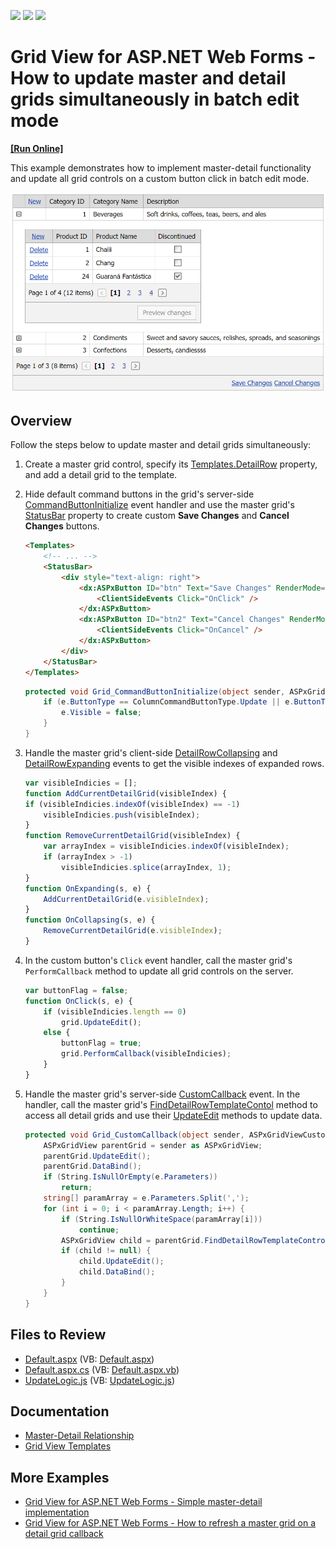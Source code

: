 <!-- default badges list -->
![](https://img.shields.io/endpoint?url=https://codecentral.devexpress.com/api/v1/VersionRange/128543288/14.1.6%2B)
[![](https://img.shields.io/badge/Open_in_DevExpress_Support_Center-FF7200?style=flat-square&logo=DevExpress&logoColor=white)](https://supportcenter.devexpress.com/ticket/details/T146190)
[![](https://img.shields.io/badge/📖_How_to_use_DevExpress_Examples-e9f6fc?style=flat-square)](https://docs.devexpress.com/GeneralInformation/403183)
<!-- default badges end -->
# Grid View for ASP.NET Web Forms - How to update master and detail grids simultaneously in batch edit mode
<!-- run online -->
**[[Run Online]](https://codecentral.devexpress.com/128543288/)**
<!-- run online end -->

This example demonstrates how to implement master-detail functionality and update all grid controls on a custom button click in batch edit mode.

![Master Detail Grids](masterDetail.png)

## Overview

Follow the steps below to update master and detail grids simultaneously:

1. Create a master grid control, specify its [Templates.DetailRow](https://docs.devexpress.com/AspNet/DevExpress.Web.GridViewTemplates.DetailRow) property, and add a detail grid to the template.

2. Hide default command buttons in the grid's server-side [CommandButtonInitialize](https://docs.devexpress.com/AspNet/DevExpress.Web.ASPxGridView.CommandButtonInitialize) event handler and use the master grid's [StatusBar](https://docs.devexpress.com/AspNet/DevExpress.Web.GridViewTemplates.StatusBar) property to create custom **Save Changes** and **Cancel Changes** buttons.

    ```aspx
    <Templates>
        <!-- ... -->
        <StatusBar>
            <div style="text-align: right">
                <dx:ASPxButton ID="btn" Text="Save Changes" RenderMode="Link" AutoPostBack="false" runat="server">
                    <ClientSideEvents Click="OnClick" />
                </dx:ASPxButton>
                <dx:ASPxButton ID="btn2" Text="Cancel Changes" RenderMode="Link" AutoPostBack="false" runat="server">
                    <ClientSideEvents Click="OnCancel" />
                </dx:ASPxButton>
            </div>
        </StatusBar>
    </Templates>
    ```

    ```csharp
    protected void Grid_CommandButtonInitialize(object sender, ASPxGridViewCommandButtonEventArgs e) {
        if (e.ButtonType == ColumnCommandButtonType.Update || e.ButtonType == ColumnCommandButtonType.Cancel) {
            e.Visible = false;
        }
    }
    ```

3. Handle the master grid's client-side [DetailRowCollapsing](https://docs.devexpress.com/AspNet/js-ASPxClientGridView.DetailRowCollapsing) and [DetailRowExpanding](https://docs.devexpress.com/AspNet/js-ASPxClientGridView.DetailRowExpanding) events to get the visible indexes of expanded rows.

    ```js
    var visibleIndicies = [];
    function AddCurrentDetailGrid(visibleIndex) {
    if (visibleIndicies.indexOf(visibleIndex) == -1)
        visibleIndicies.push(visibleIndex);
    }
    function RemoveCurrentDetailGrid(visibleIndex) {
        var arrayIndex = visibleIndicies.indexOf(visibleIndex);
        if (arrayIndex > -1)
            visibleIndicies.splice(arrayIndex, 1);
    }
    function OnExpanding(s, e) {
        AddCurrentDetailGrid(e.visibleIndex);
    }
    function OnCollapsing(s, e) {
        RemoveCurrentDetailGrid(e.visibleIndex);
    }
    ```

4. In the custom button's `Click` event handler, call the master grid's `PerformCallback` method to update all grid controls on the server.

    ```js
    var buttonFlag = false;
    function OnClick(s, e) {
        if (visibleIndicies.length == 0)
            grid.UpdateEdit();
        else {
            buttonFlag = true;
            grid.PerformCallback(visibleIndicies);
        }
    }
    ```

5. Handle the master grid's server-side [CustomCallback](https://docs.devexpress.com/AspNet/DevExpress.Web.ASPxGridView.CustomCallback) event. In the handler, call the master grid's [FindDetailRowTemplateContol](https://docs.devexpress.com/AspNet/DevExpress.Web.ASPxGridView.FindDetailRowTemplateControl(System.Int32-System.String)) method to access all detail grids and use their [UpdateEdit](https://docs.devexpress.com/AspNet/DevExpress.Web.ASPxGridView.UpdateEdit) methods to update data.

    ```csharp
    protected void Grid_CustomCallback(object sender, ASPxGridViewCustomCallbackEventArgs e) {
        ASPxGridView parentGrid = sender as ASPxGridView;
        parentGrid.UpdateEdit();
        parentGrid.DataBind();
        if (String.IsNullOrEmpty(e.Parameters))
            return;
        string[] paramArray = e.Parameters.Split(',');
        for (int i = 0; i < paramArray.Length; i++) {
            if (String.IsNullOrWhiteSpace(paramArray[i]))
                continue;
            ASPxGridView child = parentGrid.FindDetailRowTemplateControl(Convert.ToInt32(paramArray[i]), "grid2") as ASPxGridView;
            if (child != null) {
                child.UpdateEdit();
                child.DataBind();
            }
        }
    }
    ```

## Files to Review

* [Default.aspx](./CS/WebSite/Default.aspx) (VB: [Default.aspx](./VB/WebSite/Default.aspx))
* [Default.aspx.cs](./CS/WebSite/Default.aspx.cs) (VB: [Default.aspx.vb](./VB/WebSite/Default.aspx.vb))
* [UpdateLogic.js](./CS/WebSite/UpdateLogic.js) (VB: [UpdateLogic.js](./VB/WebSite/UpdateLogic.js))

## Documentation

* [Master-Detail Relationship](https://docs.devexpress.com/AspNet/3772/components/grid-view/concepts/master-detail-relationship)
* [Grid View Templates](https://docs.devexpress.com/AspNet/3718/components/grid-view/concepts/templates)

## More Examples

* [Grid View for ASP.NET Web Forms - Simple master-detail implementation](https://github.com/DevExpress-Examples/asp-net-web-forms-grid-master-detail-implementation)
* [Grid View for ASP.NET Web Forms - How to refresh a master grid on a detail grid callback](https://github.com/DevExpress-Examples/asp-net-web-forms-grid-refresh-master-grid-on-detail-grid-callback)
